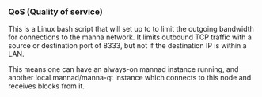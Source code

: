 ### QoS (Quality of service) ###

This is a Linux bash script that will set up tc to limit the outgoing bandwidth for connections to the manna network. It limits outbound TCP traffic with a source or destination port of 8333, but not if the destination IP is within a LAN.

This means one can have an always-on mannad instance running, and another local mannad/manna-qt instance which connects to this node and receives blocks from it.
